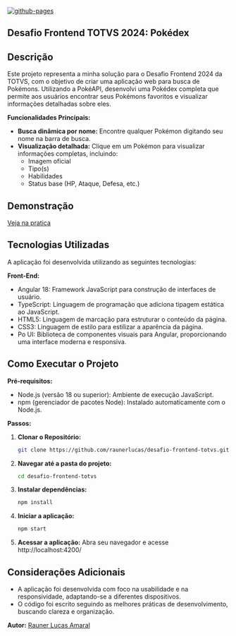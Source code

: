 [![github-pages](https://github.com/raunerlucas/desafio-frontend-totvs/actions/workflows/pages/pages-build-deployment/badge.svg)](https://github.com/raunerlucas/desafio-frontend-totvs/actions/workflows/pages/pages-build-deployment)
## Desafio Frontend TOTVS 2024: Pokédex

## Descrição

Este projeto representa a minha solução para o Desafio Frontend 2024 da TOTVS, com o objetivo de criar uma aplicação web para busca de Pokémons. Utilizando a PokéAPI, desenvolvi uma Pokédex completa que permite aos usuários encontrar seus Pokémons favoritos e visualizar informações detalhadas sobre eles.

**Funcionalidades Principais:**

*   **Busca dinâmica por nome:** Encontre qualquer Pokémon digitando seu nome na barra de busca.
*   **Visualização detalhada:** Clique em um Pokémon para visualizar informações completas, incluindo:
    *   Imagem oficial
    *   Tipo(s)
    *   Habilidades
    *   Status base (HP, Ataque, Defesa, etc.)

## Demonstração

[Veja na pratica](https://raunerlucas.github.io/desafio-frontend-totvs/)


## Tecnologias Utilizadas

A aplicação foi desenvolvida utilizando as seguintes tecnologias:

**Front-End:**

*   Angular 18: Framework JavaScript para construção de interfaces de usuário.
*   TypeScript: Linguagem de programação que adiciona tipagem estática ao JavaScript.
*   HTML5: Linguagem de marcação para estruturar o conteúdo da página.
*   CSS3: Linguagem de estilo para estilizar a aparência da página.
*   Po UI: Biblioteca de componentes visuais para Angular, proporcionando uma interface moderna e responsiva.

## Como Executar o Projeto

**Pré-requisitos:**

*   Node.js (versão 18 ou superior): Ambiente de execução JavaScript.
*   npm (gerenciador de pacotes Node): Instalado automaticamente com o Node.js.

**Passos:**

1.  **Clonar o Repositório:**
    ```bash
    git clone https://github.com/raunerlucas/desafio-frontend-totvs.git
    ```
2.  **Navegar até a pasta do projeto:**
    ```bash
    cd desafio-frontend-totvs
    ```
3.  **Instalar dependências:**
    ```bash
    npm install
    ```
4.  **Iniciar a aplicação:**
    ```bash
    npm start
    ```
5.  **Acessar a aplicação:** Abra seu navegador e acesse http://localhost:4200/

## Considerações Adicionais

*   A aplicação foi desenvolvida com foco na usabilidade e na responsividade, adaptando-se a diferentes dispositivos.
*   O código foi escrito seguindo as melhores práticas de desenvolvimento, buscando clareza e organização.

**Autor:** [Rauner Lucas Amaral](https://raunerlu.bio.link/)
